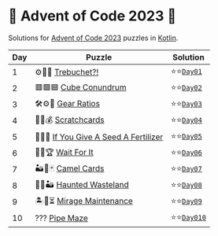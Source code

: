 # 🎄 Advent of Code 2023 🎄

Solutions for [Advent of Code 2023](https://adventofcode.com/2023/) puzzles in [Kotlin](https://kotlinlang.org/).

| Day | Puzzle                                                                        | Solution                                       |
|-----|-------------------------------------------------------------------------------|------------------------------------------------|
| 1   | ⚙🏹🏰 [Trebuchet?!](https://adventofcode.com/2023/day/1)                      | ⭐⭐[`Day01`](src/main/kotlin/aoc2023/day01.kt)  |
| 2   | 🟥🟩🟦 [Cube Conundrum](https://adventofcode.com/2023/day/2)                  | ⭐⭐[`Day02`](src/main/kotlin/aoc2023/day02.kt)  |
| 3   | 🛠⚙🚡 [Gear Ratios](https://adventofcode.com/2023/day/3)                      | ⭐⭐[`Day03`](src/main/kotlin/aoc2023/day03.kt)  |
| 4   | 🎫🔑💰 [Scratchcards](https://adventofcode.com/2023/day/4)                    | ⭐⭐[`Day04`](src/main/kotlin/aoc2023/day04.kt)  |
| 5   | 🌱🧭🌾 [If You Give A Seed A Fertilizer](https://adventofcode.com/2023/day/5) | ⭐⭐[`Day05`](src/main/kotlin/aoc2023/day05.kt)  |
| 6   | 🚤🏁🏆 [Wait For It](https://adventofcode.com/2023/day/6)                     | ⭐⭐[`Day06`](src/main/kotlin/aoc2023/day06.kt)  |
| 7   | 🏜🐫🃏 [Camel Cards](https://adventofcode.com/2023/day/7)                     | ⭐⭐[`Day07`](src/main/kotlin/aoc2023/day07.kt)  |
| 8   | 👻🧭🏜 [Haunted Wasteland](https://adventofcode.com/2023/day/8)               | ⭐⭐[`Day08`](src/main/kotlin/aoc2023/day08.kt)  |
| 9   | 🏝🔮⏳ [Mirage Maintenance](https://adventofcode.com/2023/day/9)               | ⭐⭐[`Day09`](src/main/kotlin/aoc2023/day09.kt)  |
| 10  | ??? [Pipe Maze](https://adventofcode.com/2023/day/10)                         | ⭐⭐[`Day010`](src/main/kotlin/aoc2023/day10.kt) |
